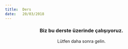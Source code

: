 ```yaml
---
title:  Ders
date:   20/03/2018
---
```


### <center>Biz bu derste üzerinde çalışıyoruz.</center>
<center>Lütfen daha sonra gelin.</center>